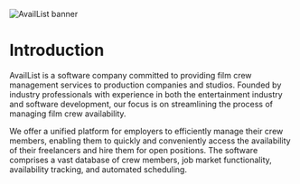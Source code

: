 ![AvailList banner](https://availlist.s3.fr-par.scw.cloud/logo_banner_narrow.png)

# Introduction

AvailList is a software company committed to providing film crew management services to production companies and studios. Founded by industry professionals with experience in both the entertainment industry and software development, our focus is on streamlining the process of managing film crew availability.

We offer a unified platform for employers to efficiently manage their crew members, enabling them to quickly and conveniently access the availability of their freelancers and hire them for open positions. The software comprises a vast database of crew members, job market functionality, availability tracking, and automated scheduling.
